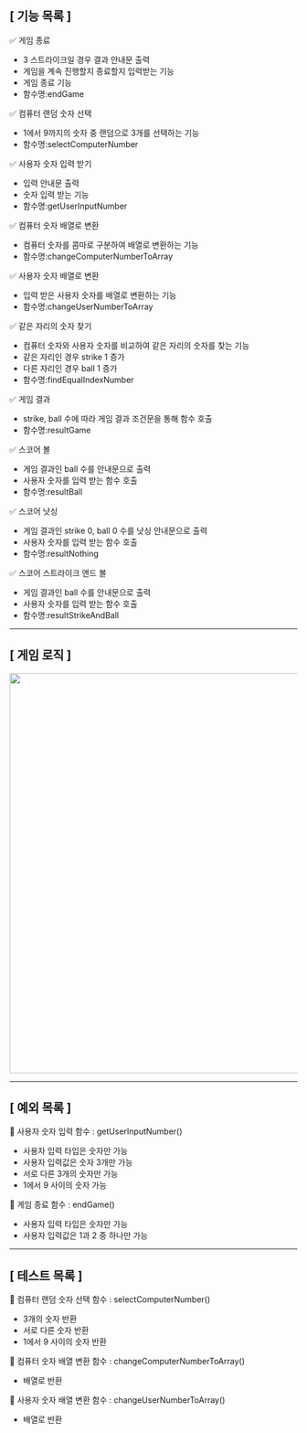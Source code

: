 ## [ 기능 목록 ]

✅ 게임 종료

- 3 스트라이크일 경우 결과 안내문 출력
- 게임을 계속 진행할지 종료할지 입력받는 기능
- 게임 종료 기능
- 함수명:endGame

✅ 컴퓨터 랜덤 숫자 선택

- 1에서 9까지의 숫자 중 랜덤으로 3개를 선택하는 기능
- 함수명:selectComputerNumber

✅ 사용자 숫자 입력 받기

- 입력 안내문 출력
- 숫자 입력 받는 기능
- 함수명:getUserInputNumber

✅ 컴퓨터 숫자 배열로 변환

- 컴퓨터 숫자를 콤마로 구분하여 배열로 변환하는 기능
- 함수명:changeComputerNumberToArray

✅ 사용자 숫자 배열로 변환

- 입력 받은 사용자 숫자를 배열로 변환하는 기능
- 함수명:changeUserNumberToArray

✅ 같은 자리의 숫자 찾기

- 컴퓨터 숫자와 사용자 숫자를 비교하여 같은 자리의 숫자를 찾는 기능
- 같은 자리인 경우 strike 1 증가
- 다른 자리인 경우 ball 1 증가
- 함수명:findEqualIndexNumber

✅ 게임 결과

- strike, ball 수에 따라 게임 결과 조건문을 통해 함수 호출
- 함수명:resultGame

✅ 스코어 볼

- 게임 결과인 ball 수를 안내문으로 출력
- 사용자 숫자를 입력 받는 함수 호출
- 함수명:resultBall

✅ 스코어 낫싱

- 게임 결과인 strike 0, ball 0 수를 낫싱 안내문으로 출력
- 사용자 숫자를 입력 받는 함수 호출
- 함수명:resultNothing

✅ 스코어 스트라이크 앤드 볼

- 게임 결과인 ball 수를 안내문으로 출력
- 사용자 숫자를 입력 받는 함수 호출
- 함수명:resultStrikeAndBall

---

## [ 게임 로직 ]

<img src="https://user-images.githubusercontent.com/108187253/200586233-e15224fc-232c-4b83-830b-8a9de5a05a1f.png" width="700px">

---

## [ 예외 목록 ]

📛 사용자 숫자 입력 함수 : getUserInputNumber()

- 사용자 입력 타입은 숫자만 가능
- 사용자 입력값은 숫자 3개만 가능
- 서로 다른 3개의 숫자만 가능
- 1에서 9 사이의 숫자 가능

📛 게임 종료 함수 : endGame()

- 사용자 입력 타입은 숫자만 가능
- 사용자 입력값은 1과 2 중 하나만 가능

---

## [ 테스트 목록 ]

🔄 컴퓨터 랜덤 숫자 선택 함수 : selectComputerNumber()

- 3개의 숫자 반환
- 서로 다른 숫자 반환
- 1에서 9 사이의 숫자 반환

🔄 컴퓨터 숫자 배열 변환 함수 : changeComputerNumberToArray()

- 배열로 반환

🔄 사용자 숫자 배열 변환 함수 : changeUserNumberToArray()

- 배열로 반환
